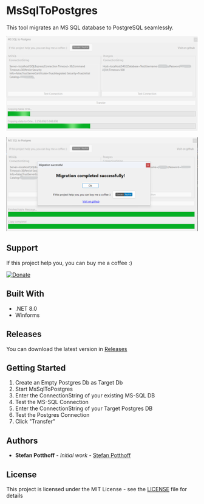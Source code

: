 # MsSqlToPostgres

This tool migrates an MS SQL database to PostgreSQL seamlessly.

![](assets/Screenshot.png)


![](assets/Screenshot2.png)

## Support

[](#support)

If this project help you, you can buy me a coffee :)

[![Donate](https://img.shields.io/badge/Donate-PayPal-blue.svg)](https://www.paypal.com/donate?business=StefanPotthoff@gmx.net&cy_code=EUR)

## Built With

[](#built-with)

* .NET 8.0
* Winforms

## Releases

[](#releases)

You can download the latest version in [Releases](https://github.com/StefanPotthoff/MsSqlToPostgres/releases)

## Getting Started

[](#getting-started)

1. Create an Empty Postgres Db as Target Db
2. Start MsSqlToPostgres
3. Enter the ConnectionString of your existing MS-SQL DB
4. Test the MS-SQL Connection
5. Enter the ConnectionString of your Target Postgres DB
6. Test the Postgres Connection
7. Click "Transfer"

## Authors

[](#authors)

* **Stefan Potthoff** - *Initial work* - [Stefan Potthoff](https://github.com/StefanPotthoff)

## License

[](#license)

This project is licensed under the MIT License - see the [LICENSE](/LICENSE) file for details
